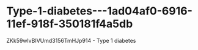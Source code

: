 # Type-1-diabetes---1ad04af0-6916-11ef-918f-350181f4a5db
ZKk59wlvBIVUmd3156TmHJp914 - Type 1 diabetes
